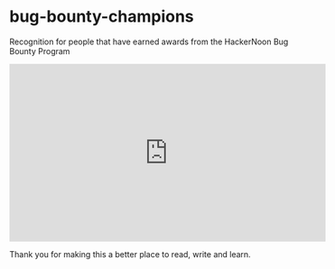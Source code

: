 # bug-bounty-champions
Recognition for people that have earned awards from the HackerNoon Bug Bounty Program

<iframe width="560" height="315" src="https://www.youtube.com/embed/EYVbbItWtfo?start=116" title="YouTube video player" frameborder="0" allow="accelerometer; autoplay; clipboard-write; encrypted-media; gyroscope; picture-in-picture" allowfullscreen></iframe>

Thank you for making this a better place to read, write and learn. 
